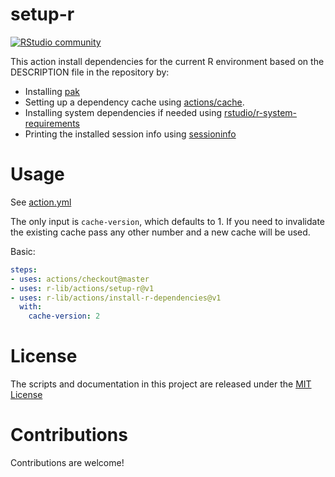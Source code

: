 # setup-r

[![RStudio community](https://img.shields.io/badge/community-github--actions-blue?style=social&logo=rstudio&logoColor=75AADB)](https://community.rstudio.com/new-topic?category=Package%20development&tags=github-actions)

This action install dependencies for the current R environment based on the DESCRIPTION file in the repository by:

- Installing [pak](https://pak.r-lib.org/)
- Setting up a dependency cache using [actions/cache](https://github.com/actions/cache).
- Installing system dependencies if needed using [rstudio/r-system-requirements](https://github.com/rstudio/r-system-requirements)
- Printing the installed session info using [sessioninfo](https://github.com/r-lib/sessioninfo)

# Usage

See [action.yml](action.yml)

The only input is `cache-version`, which defaults to 1. If you need to invalidate the existing cache pass any other number and a new cache will be used.

Basic:
```yaml
steps:
- uses: actions/checkout@master
- uses: r-lib/actions/setup-r@v1
- uses: r-lib/actions/install-r-dependencies@v1
  with:
    cache-version: 2
```

# License

The scripts and documentation in this project are released under the [MIT License](LICENSE)

# Contributions

Contributions are welcome!
